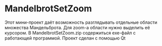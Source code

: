 # MandelbrotSetZoom
Этот мини-проект даёт возможность разглядывать отдельные области множества Мандельброта.
Для zoom-а области нужно выделить её курсором.
В MandelbrotSetZoom.zip содержиться exe-файл с работающей программой.
Проект сделан с помощью Qt
